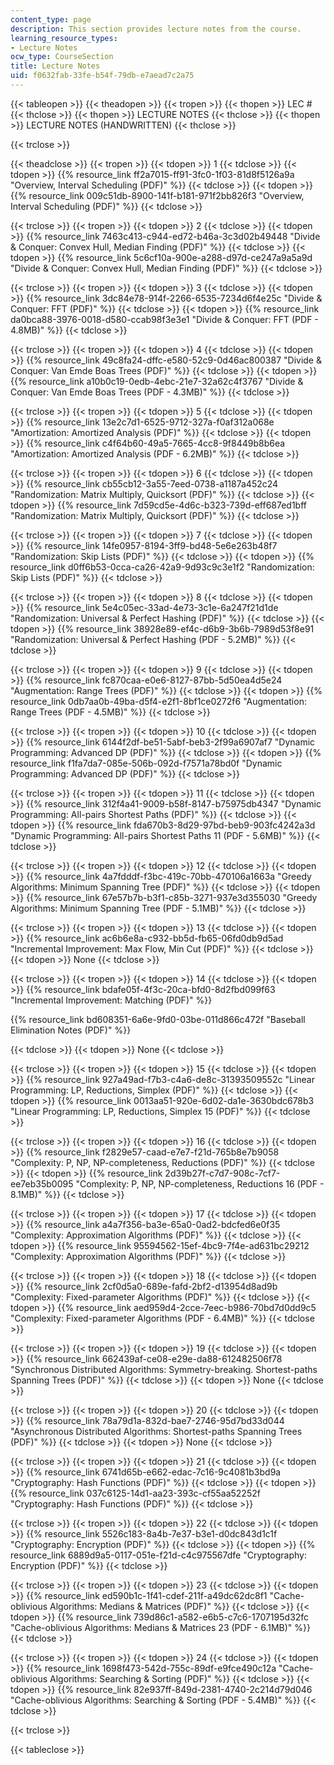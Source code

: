 ```yaml
---
content_type: page
description: This section provides lecture notes from the course.
learning_resource_types:
- Lecture Notes
ocw_type: CourseSection
title: Lecture Notes
uid: f0632fab-33fe-b54f-79db-e7aead7c2a75
---
```


{{< tableopen >}}
{{< theadopen >}}
{{< tropen >}}
{{< thopen >}}
LEC #
{{< thclose >}}
{{< thopen >}}
LECTURE NOTES
{{< thclose >}}
{{< thopen >}}
LECTURE NOTES (HANDWRITTEN)
{{< thclose >}}

{{< trclose >}}

{{< theadclose >}}
{{< tropen >}}
{{< tdopen >}}
1
{{< tdclose >}}
{{< tdopen >}}
{{% resource_link ff2a7015-ff91-3fc0-1f03-81d8f5126a9a "Overview, Interval Scheduling (PDF)" %}}
{{< tdclose >}}
{{< tdopen >}}
{{% resource_link 009c51db-8900-141f-b181-971f2bb826f3 "Overview, Interval Scheduling (PDF)" %}}
{{< tdclose >}}

{{< trclose >}}
{{< tropen >}}
{{< tdopen >}}
2
{{< tdclose >}}
{{< tdopen >}}
{{% resource_link 7463c413-c944-ed72-b46a-3c3d02b49448 "Divide & Conquer: Convex Hull, Median Finding (PDF)" %}}
{{< tdclose >}}
{{< tdopen >}}
{{% resource_link 5c6cf10a-900e-a288-d97d-ce247a9a5a9d "Divide & Conquer: Convex Hull, Median Finding (PDF)" %}}
{{< tdclose >}}

{{< trclose >}}
{{< tropen >}}
{{< tdopen >}}
3
{{< tdclose >}}
{{< tdopen >}}
{{% resource_link 3dc84e78-914f-2266-6535-7234d6f4e25c "Divide & Conquer: FFT (PDF)" %}}
{{< tdclose >}}
{{< tdopen >}}
{{% resource_link da0bca88-3976-0018-d580-ccab98f3e3e1 "Divide & Conquer: FFT (PDF - 4.8MB)" %}}
{{< tdclose >}}

{{< trclose >}}
{{< tropen >}}
{{< tdopen >}}
4
{{< tdclose >}}
{{< tdopen >}}
{{% resource_link 49c8fa24-dffc-e580-52c9-0d46ac800387 "Divide & Conquer: Van Emde Boas Trees (PDF)" %}}
{{< tdclose >}}
{{< tdopen >}}
{{% resource_link a10b0c19-0edb-4ebc-21e7-32a62c4f3767 "Divide & Conquer: Van Emde Boas Trees (PDF - 4.3MB)" %}}
{{< tdclose >}}

{{< trclose >}}
{{< tropen >}}
{{< tdopen >}}
5
{{< tdclose >}}
{{< tdopen >}}
{{% resource_link 13e2c7d1-6525-9712-327a-f0af312a068e "Amortization: Amortized Analysis (PDF)" %}}
{{< tdclose >}}
{{< tdopen >}}
{{% resource_link c4f64b60-49a5-7665-4cc8-9f8449b8b6ea "Amortization: Amortized Analysis (PDF - 6.2MB)" %}}
{{< tdclose >}}

{{< trclose >}}
{{< tropen >}}
{{< tdopen >}}
6
{{< tdclose >}}
{{< tdopen >}}
{{% resource_link cb55cb12-3a55-7eed-0738-a1187a452c24 "Randomization: Matrix Multiply, Quicksort (PDF)" %}}
{{< tdclose >}}
{{< tdopen >}}
{{% resource_link 7d59cd5e-4d6c-b323-739d-eff687ed1bff "Randomization: Matrix Multiply, Quicksort (PDF)" %}}
{{< tdclose >}}

{{< trclose >}}
{{< tropen >}}
{{< tdopen >}}
7
{{< tdclose >}}
{{< tdopen >}}
{{% resource_link 14fe0957-8194-3ff9-bd48-5e6e263b48f7 "Randomization: Skip Lists (PDF)" %}}
{{< tdclose >}}
{{< tdopen >}}
{{% resource_link d0ff6b53-0cca-ca26-42a9-9d93c9c3e1f2 "Randomization: Skip Lists (PDF)" %}}
{{< tdclose >}}

{{< trclose >}}
{{< tropen >}}
{{< tdopen >}}
8
{{< tdclose >}}
{{< tdopen >}}
{{% resource_link 5e4c05ec-33ad-4e73-3c1e-6a247f21d1de "Randomization: Universal & Perfect Hashing (PDF)" %}}
{{< tdclose >}}
{{< tdopen >}}
{{% resource_link 38928e89-ef4c-d6b9-3b6b-7989d53f8e91 "Randomization: Universal & Perfect Hashing (PDF - 5.2MB)" %}}
{{< tdclose >}}

{{< trclose >}}
{{< tropen >}}
{{< tdopen >}}
9
{{< tdclose >}}
{{< tdopen >}}
{{% resource_link fc870caa-e0e6-8127-87bb-5d50ea4d5e24 "Augmentation: Range Trees (PDF)" %}}
{{< tdclose >}}
{{< tdopen >}}
{{% resource_link 0db7aa0b-49ba-d5f4-e2f1-8bf1ce0272f6 "Augmentation: Range Trees (PDF - 4.5MB)" %}}
{{< tdclose >}}

{{< trclose >}}
{{< tropen >}}
{{< tdopen >}}
10
{{< tdclose >}}
{{< tdopen >}}
{{% resource_link 6144f2df-be51-5abf-beb3-2f99a6907af7 "Dynamic Programming: Advanced DP (PDF)" %}}
{{< tdclose >}}
{{< tdopen >}}
{{% resource_link f1fa7da7-085e-506b-092d-f7571a78bd0f "Dynamic Programming: Advanced DP (PDF)" %}}
{{< tdclose >}}

{{< trclose >}}
{{< tropen >}}
{{< tdopen >}}
11
{{< tdclose >}}
{{< tdopen >}}
{{% resource_link 312f4a41-9009-b58f-8147-b75975db4347 "Dynamic Programming: All-pairs Shortest Paths (PDF)" %}}
{{< tdclose >}}
{{< tdopen >}}
{{% resource_link fda670b3-8d29-97bd-beb9-903fc4242a3d "Dynamic Programming: All-pairs Shortest Paths 11 (PDF - 5.6MB)" %}}
{{< tdclose >}}

{{< trclose >}}
{{< tropen >}}
{{< tdopen >}}
12
{{< tdclose >}}
{{< tdopen >}}
{{% resource_link 4a7fdddf-f3bc-419c-70bb-470106a1663a "Greedy Algorithms: Minimum Spanning Tree (PDF)" %}}
{{< tdclose >}}
{{< tdopen >}}
{{% resource_link 67e57b7b-b3f1-c85b-3271-937e3d355030 "Greedy Algorithms: Minimum Spanning Tree (PDF - 5.1MB)" %}}
{{< tdclose >}}

{{< trclose >}}
{{< tropen >}}
{{< tdopen >}}
13
{{< tdclose >}}
{{< tdopen >}}
{{% resource_link ac6b6e8a-c932-bb5d-fb65-06fd0db9d5ad "Incremental Improvement: Max Flow, Min Cut (PDF)" %}}
{{< tdclose >}}
{{< tdopen >}}
None
{{< tdclose >}}

{{< trclose >}}
{{< tropen >}}
{{< tdopen >}}
14
{{< tdclose >}}
{{< tdopen >}}
{{% resource_link bdafe05f-4f3c-20ca-bfd0-8d2fbd099f63 "Incremental Improvement: Matching (PDF)" %}}

{{% resource_link bd608351-6a6e-9fd0-03be-011d866c472f "Baseball Elimination Notes (PDF)" %}}


{{< tdclose >}}
{{< tdopen >}}
None
{{< tdclose >}}

{{< trclose >}}
{{< tropen >}}
{{< tdopen >}}
15
{{< tdclose >}}
{{< tdopen >}}
{{% resource_link 927a49ad-f7b3-c4a6-de8c-31393509552c "Linear Programming: LP, Reductions, Simplex (PDF)" %}}
{{< tdclose >}}
{{< tdopen >}}
{{% resource_link 0013aa51-920e-6d02-da1e-3630bdc678b3 "Linear Programming: LP, Reductions, Simplex 15 (PDF)" %}}
{{< tdclose >}}

{{< trclose >}}
{{< tropen >}}
{{< tdopen >}}
16
{{< tdclose >}}
{{< tdopen >}}
{{% resource_link f2829e57-caad-e7e7-f21d-765b8e7b9058 "Complexity: P, NP, NP-completeness, Reductions (PDF)" %}}
{{< tdclose >}}
{{< tdopen >}}
{{% resource_link 2d39b27f-c7d7-908c-7cf7-ee7eb35b0095 "Complexity: P, NP, NP-completeness, Reductions 16 (PDF - 8.1MB)" %}}
{{< tdclose >}}

{{< trclose >}}
{{< tropen >}}
{{< tdopen >}}
17
{{< tdclose >}}
{{< tdopen >}}
{{% resource_link a4a7f356-ba3e-65a0-0ad2-bdcfed6e0f35 "Complexity: Approximation Algorithms (PDF)" %}}
{{< tdclose >}}
{{< tdopen >}}
{{% resource_link 95594562-15ef-4bc9-7f4e-ad631bc29212 "Complexity: Approximation Algorithms (PDF)" %}}
{{< tdclose >}}

{{< trclose >}}
{{< tropen >}}
{{< tdopen >}}
18
{{< tdclose >}}
{{< tdopen >}}
{{% resource_link 2cf0d5a0-689e-fafd-2bf2-d13954d8ad9b "Complexity: Fixed-parameter Algorithms (PDF)" %}}
{{< tdclose >}}
{{< tdopen >}}
{{% resource_link aed959d4-2cce-7eec-b986-70bd7d0dd9c5 "Complexity: Fixed-parameter Algorithms (PDF - 6.4MB)" %}}
{{< tdclose >}}

{{< trclose >}}
{{< tropen >}}
{{< tdopen >}}
19
{{< tdclose >}}
{{< tdopen >}}
{{% resource_link 662439af-ce08-e29e-da88-612482506f78 "Synchronous Distributed Algorithms: Symmetry-breaking. Shortest-paths Spanning Trees (PDF)" %}}
{{< tdclose >}}
{{< tdopen >}}
None
{{< tdclose >}}

{{< trclose >}}
{{< tropen >}}
{{< tdopen >}}
20
{{< tdclose >}}
{{< tdopen >}}
{{% resource_link 78a79d1a-832d-bae7-2746-95d7bd33d044 "Asynchronous Distributed Algorithms: Shortest-paths Spanning Trees (PDF)" %}}
{{< tdclose >}}
{{< tdopen >}}
None
{{< tdclose >}}

{{< trclose >}}
{{< tropen >}}
{{< tdopen >}}
21
{{< tdclose >}}
{{< tdopen >}}
{{% resource_link 6741d65b-e662-edac-7c16-9c4081b3bd9a "Cryptography: Hash Functions (PDF)" %}}
{{< tdclose >}}
{{< tdopen >}}
{{% resource_link 037c6125-14d1-aa23-393c-cf55aa52252f "Cryptography: Hash Functions (PDF)" %}}
{{< tdclose >}}

{{< trclose >}}
{{< tropen >}}
{{< tdopen >}}
22
{{< tdclose >}}
{{< tdopen >}}
{{% resource_link 5526c183-8a4b-7e37-b3e1-d0dc843d1c1f "Cryptography: Encryption (PDF)" %}}
{{< tdclose >}}
{{< tdopen >}}
{{% resource_link 6889d9a5-0117-051e-f21d-c4c975567dfe "Cryptography: Encryption (PDF)" %}}
{{< tdclose >}}

{{< trclose >}}
{{< tropen >}}
{{< tdopen >}}
23
{{< tdclose >}}
{{< tdopen >}}
{{% resource_link ed590b1c-1f41-cdef-211f-a49dc62dc8f1 "Cache-oblivious Algorithms: Medians & Matrices (PDF)" %}}
{{< tdclose >}}
{{< tdopen >}}
{{% resource_link 739d86c1-a582-e6b5-c7c6-1707195d32fc "Cache-oblivious Algorithms: Medians & Matrices 23 (PDF - 6.1MB)" %}}
{{< tdclose >}}

{{< trclose >}}
{{< tropen >}}
{{< tdopen >}}
24
{{< tdclose >}}
{{< tdopen >}}
{{% resource_link 1698f473-542d-755c-89df-e9fce490c12a "Cache-oblivious Algorithms: Searching & Sorting (PDF)" %}}
{{< tdclose >}}
{{< tdopen >}}
{{% resource_link 82e937ff-849d-2381-4740-2c214d79d046 "Cache-oblivious Algorithms: Searching & Sorting (PDF - 5.4MB)" %}}
{{< tdclose >}}

{{< trclose >}}

{{< tableclose >}}